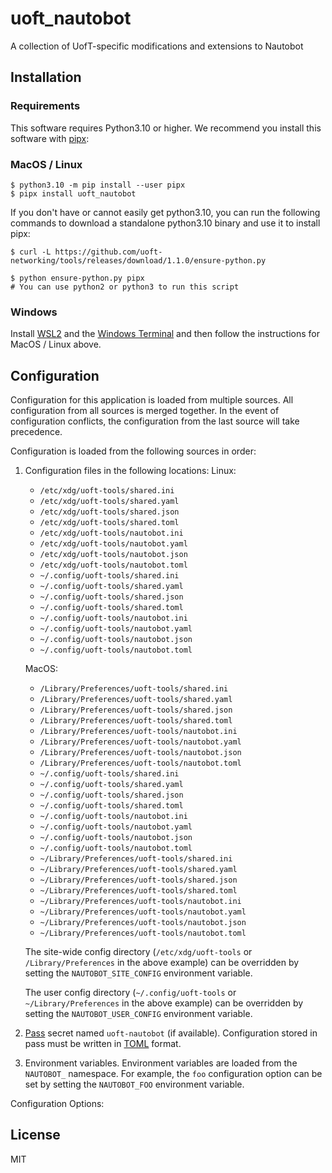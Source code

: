 # uoft_nautobot

A collection of UofT-specific modifications and extensions to Nautobot

## Installation

### Requirements

This software requires Python3.10 or higher.
We recommend you install this software with [pipx](https://pypa.github.io/pipx/):

### MacOS / Linux

```console
$ python3.10 -m pip install --user pipx
$ pipx install uoft_nautobot
```

If you don't have or cannot easily get python3.10, you can run the following commands to download a standalone python3.10 binary and use it to install pipx:

```console
$ curl -L https://github.com/uoft-networking/tools/releases/download/1.1.0/ensure-python.py

$ python ensure-python.py pipx
# You can use python2 or python3 to run this script

```

### Windows

Install [WSL2](https://learn.microsoft.com/en-us/windows/wsl/install) and the [Windows Terminal](https://apps.microsoft.com/store/detail/windows-terminal/9N0DX20HK701?hl=en-ca&gl=ca) and then follow the instructions for MacOS / Linux above.

## Configuration

Configuration for this application is loaded from multiple sources. All configuration from all sources is merged together. In the event of configuration conflicts, the configuration from the last source will take precedence.

Configuration is loaded from the following sources in order:

1. Configuration files in the following locations:
    Linux:
    - `/etc/xdg/uoft-tools/shared.ini`
    - `/etc/xdg/uoft-tools/shared.yaml`
    - `/etc/xdg/uoft-tools/shared.json`
    - `/etc/xdg/uoft-tools/shared.toml`
    - `/etc/xdg/uoft-tools/nautobot.ini`
    - `/etc/xdg/uoft-tools/nautobot.yaml`
    - `/etc/xdg/uoft-tools/nautobot.json`
    - `/etc/xdg/uoft-tools/nautobot.toml`
    - `~/.config/uoft-tools/shared.ini`
    - `~/.config/uoft-tools/shared.yaml`
    - `~/.config/uoft-tools/shared.json`
    - `~/.config/uoft-tools/shared.toml`
    - `~/.config/uoft-tools/nautobot.ini`
    - `~/.config/uoft-tools/nautobot.yaml`
    - `~/.config/uoft-tools/nautobot.json`
    - `~/.config/uoft-tools/nautobot.toml`

    MacOS:
    - `/Library/Preferences/uoft-tools/shared.ini`
    - `/Library/Preferences/uoft-tools/shared.yaml`
    - `/Library/Preferences/uoft-tools/shared.json`
    - `/Library/Preferences/uoft-tools/shared.toml`
    - `/Library/Preferences/uoft-tools/nautobot.ini`
    - `/Library/Preferences/uoft-tools/nautobot.yaml`
    - `/Library/Preferences/uoft-tools/nautobot.json`
    - `/Library/Preferences/uoft-tools/nautobot.toml`
    - `~/.config/uoft-tools/shared.ini`
    - `~/.config/uoft-tools/shared.yaml`
    - `~/.config/uoft-tools/shared.json`
    - `~/.config/uoft-tools/shared.toml`
    - `~/.config/uoft-tools/nautobot.ini`
    - `~/.config/uoft-tools/nautobot.yaml`
    - `~/.config/uoft-tools/nautobot.json`
    - `~/.config/uoft-tools/nautobot.toml`
    - `~/Library/Preferences/uoft-tools/shared.ini`
    - `~/Library/Preferences/uoft-tools/shared.yaml`
    - `~/Library/Preferences/uoft-tools/shared.json`
    - `~/Library/Preferences/uoft-tools/shared.toml`
    - `~/Library/Preferences/uoft-tools/nautobot.ini`
    - `~/Library/Preferences/uoft-tools/nautobot.yaml`
    - `~/Library/Preferences/uoft-tools/nautobot.json`
    - `~/Library/Preferences/uoft-tools/nautobot.toml`


    The site-wide config directory (`/etc/xdg/uoft-tools` or `/Library/Preferences` in the above example) can be overridden by setting the `NAUTOBOT_SITE_CONFIG` environment variable.

    The user config directory (`~/.config/uoft-tools` or `~/Library/Preferences` in the above example) can be overridden by setting the `NAUTOBOT_USER_CONFIG` environment variable.

2. [Pass](https://www.passwordstore.org/) secret named `uoft-nautobot` (if available). Configuration stored in pass must be written in [TOML](https://toml.io/en/) format.

3. Environment variables. Environment variables are loaded from the `NAUTOBOT_` namespace. For example, the `foo` configuration option can be set by setting the `NAUTOBOT_FOO` environment variable.

Configuration Options:
<!--
[[[cog 
import tasks.codegen as c; c.gen_conf_table('uoft_nautobot')
]]] -->
<!--[[[end]]] -->

## License

MIT